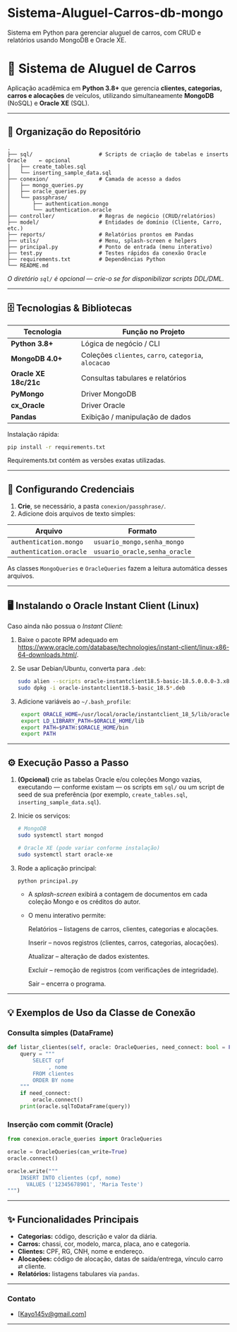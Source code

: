 # Sistema-Aluguel-Carros-db-mongo
Sistema em Python para gerenciar aluguel de carros, com CRUD e relatórios usando MongoDB e Oracle XE.

# 🚗 Sistema de Aluguel de Carros

Aplicação acadêmica em **Python 3.8+** que gerencia **clientes, categorias, carros e alocações** de veículos, utilizando simultaneamente **MongoDB** (NoSQL) e **Oracle XE** (SQL).

---

## 📁 Organização do Repositório

```
.
├── sql/                     # Scripts de criação de tabelas e inserts Oracle    ← opcional
│   ├── create_tables.sql
│   └── inserting_sample_data.sql
├── conexion/                # Camada de acesso a dados
│   ├── mongo_queries.py
│   ├── oracle_queries.py
│   └── passphrase/
│       ├── authentication.mongo
│       └── authentication.oracle
├── controller/              # Regras de negócio (CRUD/relatórios)
├── model/                   # Entidades de domínio (Cliente, Carro, etc.)
├── reports/                 # Relatórios prontos em Pandas
├── utils/                   # Menu, splash-screen e helpers
├── principal.py             # Ponto de entrada (menu interativo)
├── test.py                  # Testes rápidos da conexão Oracle
├── requirements.txt         # Dependências Python
└── README.md
```

*O diretório `sql/` é opcional — crie-o se for disponibilizar scripts DDL/DML.*

---

## 🗄️ Tecnologias & Bibliotecas

| Tecnologia          | Função no Projeto                      |
|---------------------|----------------------------------------|
| **Python 3.8+**     | Lógica de negócio / CLI                |
| **MongoDB 4.0+**    | Coleções `clientes`, `carro`, `categoria`, `alocacao` |
| **Oracle XE 18c/21c** | Consultas tabulares e relatórios      |
| **PyMongo**         | Driver MongoDB                         |
| **cx_Oracle**       | Driver Oracle                          |
| **Pandas**          | Exibição / manipulação de dados        |

Instalação rápida:

```bash
pip install -r requirements.txt
```
Requirements.txt contém as versões exatas utilizadas. 

---

## 🔑 Configurando Credenciais

1. **Crie**, se necessário, a pasta `conexion/passphrase/`.  
2. Adicione dois arquivos de texto simples:

| Arquivo                     | Formato                                            |
|-----------------------------|----------------------------------------------------|
| `authentication.mongo`      | `usuario_mongo,senha_mongo`                        |
| `authentication.oracle`     | `usuario_oracle,senha_oracle`                      |

As classes `MongoQueries` e `OracleQueries` fazem a leitura automática desses arquivos.

---

## 🖥️ Instalando o Oracle Instant Client (Linux)

Caso ainda não possua o *Instant Client*:

1. Baixe o pacote RPM adequado em <https://www.oracle.com/database/technologies/instant-client/linux-x86-64-downloads.html/>.  
2. Se usar Debian/Ubuntu, converta para `.deb`:

   ```bash
   sudo alien --scripts oracle-instantclient18.5-basic-18.5.0.0.0-3.x86_64.rpm
   sudo dpkg -i oracle-instantclient18.5-basic_18.5*.deb
   ```

3. Adicione variáveis ao `~/.bash_profile`:

   ```bash
    export ORACLE_HOME=/usr/local/oracle/instantclient_18_5/lib/oracle/18.5/client64
    export LD_LIBRARY_PATH=$ORACLE_HOME/lib
    export PATH=$PATH:$ORACLE_HOME/bin
    export PATH
   ```

---

## ⚙️ Execução Passo a Passo

1. **(Opcional)** crie as tabelas Oracle e/ou coleções Mongo vazias, executando — conforme existam — os scripts em `sql/` ou um script de seed de sua preferência (por exemplo, `create_tables.sql`, `inserting_sample_data.sql`).  
2. Inicie os serviços:

   ```bash
   # MongoDB
   sudo systemctl start mongod

   # Oracle XE (pode variar conforme instalação)
   sudo systemctl start oracle-xe
   ```

3. Rode a aplicação principal:

   ```bash
   python principal.py
   ```

   - A *splash-screen* exibirá a contagem de documentos em cada coleção Mongo e os créditos do autor.
     
   - O menu interativo permite:
  
      Relatórios – listagens de carros, clientes, categorias e alocações.

      Inserir – novos registros (clientes, carros, categorias, alocações).

      Atualizar – alteração de dados existentes.

      Excluir – remoção de registros (com verificações de integridade).

      Sair – encerra o programa.

---

## 💡 Exemplos de Uso da Classe de Conexão

### Consulta simples (DataFrame)

```python
def listar_clientes(self, oracle: OracleQueries, need_connect: bool = False):
    query = """
        SELECT cpf
             , nome 
        FROM clientes
        ORDER BY nome
    """
    if need_connect:
        oracle.connect()
    print(oracle.sqlToDataFrame(query))
```

### Inserção com commit (Oracle)

```python
from conexion.oracle_queries import OracleQueries

oracle = OracleQueries(can_write=True)
oracle.connect()

oracle.write("""
    INSERT INTO clientes (cpf, nome)
      VALUES ('12345678901', 'Maria Teste')
""")
```

---

## ✨ Funcionalidades Principais

- **Categorias:** código, descrição e valor da diária.  
- **Carros:** chassi, cor, modelo, marca, placa, ano e categoria.  
- **Clientes:** CPF, RG, CNH, nome e endereço.  
- **Alocações:** código de alocação, datas de saída/entrega, vínculo carro ⇄ cliente.  
- **Relatórios:** listagens tabulares via `pandas`.  

---

### Contato

- [Kayo145v@gmail.com]

---
